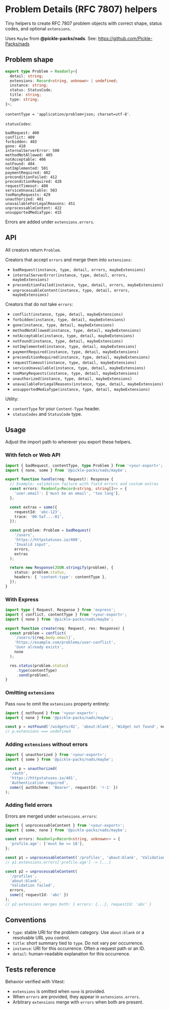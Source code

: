 ﻿# Problem Details (RFC 7807) helpers

Tiny helpers to create RFC 7807 problem objects with correct shape, status codes, and optional `extensions`.

Uses `Maybe` from **@pickle-packs/nads**. See: https://github.com/Pickle-Packs/nads

## Problem shape

```ts
export type Problem = Readonly<{
  detail: string;
  extensions: Record<string, unknown> | undefined;
  instance: string;
  status: StatusCode;
  title: string;
  type: string;
}>;
```

`contentType = 'application/problem+json; charset=utf-8'`.

`statusCodes`:

```
badRequest: 400
conflict: 409
forbidden: 403
gone: 410
internalServerError: 500
methodNotAllowed: 405
notAcceptable: 406
notFound: 404
notImplemented: 501
paymentRequired: 402
preconditionFailed: 412
preconditionRequired: 428
requestTimeout: 408
serviceUnavailable: 503
tooManyRequests: 429
unauthorized: 401
unavailableForLegalReasons: 451
unprocessableContent: 422
unsupportedMediaType: 415
```

Errors are added under `extensions.errors`.

## API

All creators return `Problem`.

Creators that accept `errors` and merge them into `extensions`:
- `badRequest(instance, type, detail, errors, maybeExtensions)`
- `internalServerError(instance, type, detail, errors, maybeExtensions)`
- `preconditionFailed(instance, type, detail, errors, maybeExtensions)`
- `unprocessableContent(instance, type, detail, errors, maybeExtensions)`

Creators that do not take `errors`:
- `conflict(instance, type, detail, maybeExtensions)`
- `forbidden(instance, type, detail, maybeExtensions)`
- `gone(instance, type, detail, maybeExtensions)`
- `methodNotAllowed(instance, type, detail, maybeExtensions)`
- `notAcceptable(instance, type, detail, maybeExtensions)`
- `notFound(instance, type, detail, maybeExtensions)`
- `notImplemented(instance, type, detail, maybeExtensions)`
- `paymentRequired(instance, type, detail, maybeExtensions)`
- `preconditionRequired(instance, type, detail, maybeExtensions)`
- `requestTimeout(instance, type, detail, maybeExtensions)`
- `serviceUnavailable(instance, type, detail, maybeExtensions)`
- `tooManyRequests(instance, type, detail, maybeExtensions)`
- `unauthorized(instance, type, detail, maybeExtensions)`
- `unavailableForLegalReasons(instance, type, detail, maybeExtensions)`
- `unsupportedMediaType(instance, type, detail, maybeExtensions)`

Utility:
- `contentType` for your `Content-Type` header.
- `statusCodes` and `StatusCode` type.

## Usage

Adjust the import path to wherever you export these helpers.

### With fetch or Web API

```ts
import { badRequest, contentType, type Problem } from '<your-export>';
import { none, some } from '@pickle-packs/nads/maybe';

export function handle(req: Request): Response {
  // Example: validation failure with field errors and custom extras
  const errors: Readonly<Record<string, string[]>> = {
    'user.email': ['must be an email', 'too long'],
  };

  const extras = some({
    requestId: 'abc-123',
    trace: '00-5af...-01',
  });

  const problem: Problem = badRequest(
    '/users',
    'https://httpstatuses.io/400',
    'Invalid input',
    errors,
    extras
  );

  return new Response(JSON.stringify(problem), {
    status: problem.status,
    headers: { 'content-type': contentType },
  });
}
```

### With Express

```ts
import type { Request, Response } from 'express';
import { conflict, contentType } from '<your-export>';
import { none } from '@pickle-packs/nads/maybe';

export function create(req: Request, res: Response) {
  const problem = conflict(
    `/users/${req.body.email}`,
    'https://example.com/problems/user-conflict',
    'User already exists',
    none
  );

  res.status(problem.status)
     .type(contentType)
     .send(problem);
}
```

### Omitting `extensions`

Pass `none` to omit the `extensions` property entirely:

```ts
import { notFound } from '<your-export>';
import { none } from '@pickle-packs/nads/maybe';

const p = notFound('/widgets/42', 'about:blank', 'Widget not found', none);
// p.extensions === undefined
```

### Adding `extensions` without errors

```ts
import { unauthorized } from '<your-export>';
import { some } from '@pickle-packs/nads/maybe';

const p = unauthorized(
  '/auth',
  'https://httpstatuses.io/401',
  'Authentication required',
  some({ authScheme: 'Bearer', requestId: 'r-1' })
);
```

### Adding field errors

Errors are merged under `extensions.errors`:

```ts
import { unprocessableContent } from '<your-export>';
import { some, none } from '@pickle-packs/nads/maybe';

const errors: Readonly<Record<string, unknown>> = {
  'profile.age': ['must be >= 18'],
};

const p1 = unprocessableContent('/profiles', 'about:blank', 'Validation failed', errors, none);
// p1.extensions.errors['profile.age'] -> [...]

const p2 = unprocessableContent(
  '/profiles',
  'about:blank',
  'Validation failed',
  errors,
  some({ requestId: 'abc' })
);
// p2.extensions merges both: { errors: {...}, requestId: 'abc' }
```

## Conventions

- `type`: stable URI for the problem category. Use `about:blank` or a resolvable URL you control.
- `title`: short summary tied to `type`. Do not vary per occurrence.
- `instance`: URI for this occurrence. Often a request path or an ID.
- `detail`: human-readable explanation for this occurrence.

## Tests reference

Behavior verified with Vitest:
- `extensions` is omitted when `none` is provided.
- When `errors` are provided, they appear in `extensions.errors`.
- Arbitrary `extensions` merge with `errors` when both are present.
